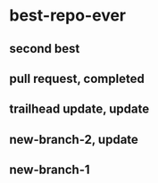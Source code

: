 # best-repo-ever

## second best

## pull request, completed

## trailhead update, update

## new-branch-2, update

## new-branch-1